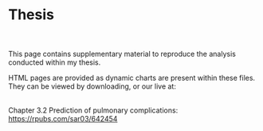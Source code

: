 # Thesis <br><br>
This page contains supplementary material to reproduce the analysis conducted within my thesis.

HTML pages are provided as dynamic charts are present within these files. They can be viewed by downloading, or our live at:<br><br>

Chapter 3.2 Prediction of pulmonary complications: https://rpubs.com/sar03/642454
